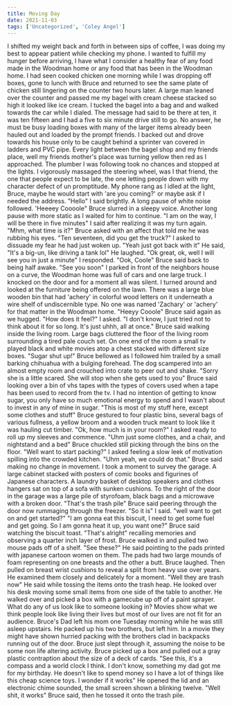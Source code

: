 ```yaml
---
title: Moving Day
date: 2021-11-03
tags: ['Uncategorized', 'Coley Angel']
---
```


I shifted my weight back and forth in between sips of coffee, I was doing my best to appear patient while checking my phone. I wanted to fulfill my hunger before arriving, I have what I consider a healthy fear of any food made in the Woodman home or any food that has been in the Woodman home. I had seen cooked chicken one morning while I was dropping off boxes, gone to lunch with Bruce and returned to see the same plate of chicken still lingering on the counter two hours later. A large man leaned over the counter and passed me my bagel with cream cheese stacked so high it looked like ice cream. I tucked the bagel into a bag and and walked towards the car while I dialed. The message had said to be there at ten, it was ten fifteen and I had a five to six minute drive still to go. No answer, he must be busy loading boxes with many of the larger items already been hauled out and loaded by the prompt friends. I backed out and drove towards his house only to be caught behind a sprinter van covered in ladders and PVC pipe. Every light between the bagel shop and my friends place, well my friends mother's place was turning yellow then red as I approached. The plumber I was following took no chances and stopped at the lights. I vigorously massaged the steering wheel, was I that friend, the one that people expect to be late, the one letting people down with my character defect of un promptitude. My phone rang as I idled at the light, Bruce, maybe he would start with 'are you coming?' or maybe ask if I needed the address.
"Hello" I said brightly. A long pause of white noise followed.
'Heeeey Coooole" Bruce slurred in a sleepy voice. Another long pause with more static as I waited for him to continue.
"I am on the way, I will be there in five minutes" I said after realizing it was my turn again.
"Mhm, what time is it?" Bruce asked with an affect that told me he was rubbing his eyes.
"Ten seventeen, did you get the truck?" I asked to dissuade my fear he had just woken up.
"Yeah just got back with it" He said, "It's a big-un, like driving a tank lol" He laughed.
"Ok great, ok, well I will see you in just a minute" I responded.
"Ook, Coole" Bruce said back to being half awake. "See you soon"
I parked in front of the neighbors house on a curve, the Woodman home was full of cars and one large truck. I knocked on the door and for a moment all was silent. I turned around and looked at the furniture being offered on the lawn. There was a large blue wooden bin that had 'achery' in colorful wood letters on it underneath a wire shelf of undiscernible type. No one was named 'Zachary' or 'achery' for that matter in the Woodman home.
"Heeyy Cooole" Bruce said again as we hugged.
"How does it feel?" I asked.
"I don't know, I just tried not to think about it for so long. It's just uhhh, all at once." Bruce said walking inside the living room. Large bags cluttered the floor of the living room surrounding a tired pale couch set. On one end of the room a small tv played black and white movies atop a chest stacked with different size boxes.
"Sugar shut up!" Bruce bellowed as I followed him trailed by a small barking chihuahua with a bulging forehead. The dog scampered into an almost empty room and crouched into crate to peer out and shake. "Sorry she is a little scared. She will stop when she gets used to you" Bruce said looking over a bin of vhs tapes with the types of covers used when a tape has been used to record from the tv. I had no intention of getting to know sugar, you only have so much emotional energy to spend and I wasn't about to invest in any of mine in sugar.
"This is most of my stuff here, except some clothes and stuff" Bruce gestured to four plastic bins, several bags of various fullness, a yellow broom and a wooden truck meant to look like it was hauling cut timber.
"Ok, how much is in your room?" I asked ready to roll up my sleeves and commence.
"Uhm just some clothes, and a chair, and nightstand and a bed" Bruce chuckled still picking through the bins on the floor.
"Well want to start packing?" I asked feeling a slow leek of motivation spilling into the crowded kitchen.
"Uhm yeah, we could do that." Bruce said making no change in movement. I took a moment to survey the garage. A large cabinet stacked with posters of comic books and figurines of Japanese characters. A laundry basket of desktop speakers and clothes hangers sat on top of a sofa with sunken cushions. To the right of the door in the garage was a large pile of styrofoam, black bags and a microwave with a broken door. "That's the trash pile" Bruce said peering through the door now rummaging through the freezer. "So it is" I said. "well want to get on and get started?"
"I am gonna eat this biscuit, I need to get some fuel and get going. So I am gonna heat it up, you want one?" Bruce said watching the biscuit toast.
"That's alright" recalling memories and observing a quarter inch layer of frost. Bruce walked in and pulled two mouse pads off of a shelf. "See these?" He said pointing to the pads printed with japanese cartoon women on them. The pads had two large mounds of foam representing on one breasts and the other a butt. Bruce laughed. Then pulled on breast wrist cushions to reveal a split from heavy use over years. He examined them closely and delicately for a moment. "Well they are trash now" He said while tossing the items onto the trash heap. He looked over his desk moving some small items from one side of the table to another. He walked over and picked a box with a gamecube up off of a paint sprayer. What do any of us look like to someone looking in? Movies show what we think people look like living their lives but most of our lives are not fit for an audience. Bruce's Dad left his mom one Tuesday morning while he was still asleep upstairs. He packed up his two brothers, but left him. In a movie they might have shown hurried packing with the brothers clad in backpacks running out of the door. Bruce just slept through it, assuming the noise to be some non life altering activity.
Bruce picked up a box and pulled out a gray plastic contraption about the size of a deck of cards.
"See this, it's a compass and a world clock I think. I don't know, something my dad got me for my birthday. He doesn't like to spend money so I have a lot of things like this cheap science toys. I wonder if it works" He opened the lid and an electronic chime sounded, the small screen shown a blinking twelve.
"Well shit, it works" Bruce said, then he tossed it onto the trash pile.
